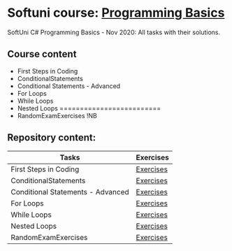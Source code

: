 # Softuni course: [Programming Basics](https://softuni.bg/trainings/3070/programming-basics-with-c-sharp-november-2020)
SoftUni C# Programming Basics - Nov 2020: All tasks with their solutions.

## Course content

- First Steps in Coding
- ConditionalStatements
- Conditional Statements - Advanced
- For Loops
- While Loops
- Nested Loops
=========================
- RandomExamExercises !NB

## Repository content:

Tasks                            | Exercises
---------------------------------|----------
First Steps in Coding            | [Exercises](https://github.com/donchodonev/SoftUni-CSharp-Programming-Basics-Nov-2020/tree/master/FirstStepsInCoding)
ConditionalStatements 	         | [Exercises](https://github.com/donchodonev/SoftUni-CSharp-Programming-Basics-Nov-2020/tree/master/ConditionalStatements)
Conditional Statements - Advanced| [Exercises](https://github.com/donchodonev/SoftUni-CSharp-Programming-Basics-Nov-2020/tree/master/ConditionalStatements-Advanced)
For Loops                        | [Exercises](https://github.com/donchodonev/SoftUni-CSharp-Programming-Basics-Nov-2020/tree/master/ForLoops)
While Loops                      | [Exercises](https://github.com/donchodonev/SoftUni-CSharp-Programming-Basics-Nov-2020/tree/master/WhileLoops)
Nested Loops                     | [Exercises](https://github.com/donchodonev/SoftUni-CSharp-Programming-Basics-Nov-2020/tree/master/NestedLoops)
RandomExamExercises              | [Exercises](https://github.com/donchodonev/SoftUni-CSharp-Programming-Basics-Nov-2020/tree/master/RandomPre-ExamExercises)





